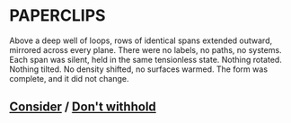 # PAPERCLIPS

Above a deep well of loops, rows of identical spans extended outward, mirrored across every plane. There were no labels, no paths, no systems. Each span was silent, held in the same tensionless state. Nothing rotated. Nothing tilted. No density shifted, no surfaces warmed. The form was complete, and it did not change.

## [Consider](page-f094de0a46f82f1b) / [Don't withhold](page-5971e482cac1f19d)
